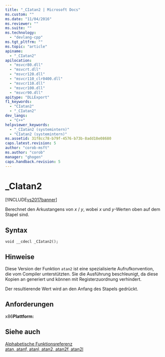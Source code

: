 ```yaml
---
title: "_CIatan2 | Microsoft Docs"
ms.custom: ""
ms.date: "11/04/2016"
ms.reviewer: ""
ms.suite: ""
ms.technology: 
  - "devlang-cpp"
ms.tgt_pltfrm: ""
ms.topic: "article"
apiname: 
  - "_CIatan2"
apilocation: 
  - "msvcr80.dll"
  - "msvcrt.dll"
  - "msvcr120.dll"
  - "msvcr110_clr0400.dll"
  - "msvcr110.dll"
  - "msvcr100.dll"
  - "msvcr90.dll"
apitype: "DLLExport"
f1_keywords: 
  - "CIatan2"
  - "_CIatan2"
dev_langs: 
  - "C++"
helpviewer_keywords: 
  - "_CIatan2 (systemintern)"
  - "CIatan2 (systemintern)"
ms.assetid: 31f8cc78-b79f-4576-b73b-8add18e08680
caps.latest.revision: 5
author: "corob-msft"
ms.author: "corob"
manager: "ghogen"
caps.handback.revision: 5
---
```

# _CIatan2
[!INCLUDE[vs2017banner](../assembler/inline/includes/vs2017banner.md)]

Berechnet den Arkustangens von *x* \/ *y*, wobei *x* und *y*\-Werten oben auf dem Stapel sind.  
  
## Syntax  
  
```  
void __cdecl _CIatan2();  
```  
  
## Hinweise  
 Diese Version der Funktion `atan2` ist eine spezialisierte Aufrufkonvention, die vom Compiler unterstützten.  Sie die Ausführung beschleunigt, da diese Kopien an generiert und können mit Registerzuordnung verhindert.  
  
 Der resultierende Wert wird an den Anfang des Stapels gedrückt.  
  
## Anforderungen  
 x86**Plattform:**  
  
## Siehe auch  
 [Alphabetische Funktionsreferenz](../c-runtime-library/reference/crt-alphabetical-function-reference.md)   
 [atan, atanf, atanl, atan2, atan2f, atan2l](../c-runtime-library/reference/atan-atanf-atanl-atan2-atan2f-atan2l.md)